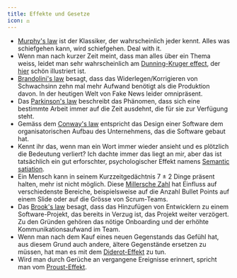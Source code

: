 ```yaml
---
title: Effekte und Gesetze
icon: ⚖️
---
```


- [Murphy's law](https://en.wikipedia.org/wiki/Murphy%27s_law) ist der Klassiker, der wahrscheinlich jeder kennt. Alles was schiefgehen kann, wird schiefgehen. Deal with it.
- Wenn man nach kurzer Zeit meint, dass man alles über ein Thema weiss, leidet man sehr wahrscheinlich am [Dunning-Kruger effect](https://en.wikipedia.org/wiki/Dunning%E2%80%93Kruger_effect), der [hier](https://agilecoffee.com/wp-content/uploads/2016/12/14-dunning-kruger.jpg) schön illustriert ist.
- [Brandolini's law](https://en.wikipedia.org/wiki/Brandolini%27s_law) besagt, dass das Widerlegen/Korrigieren von Schwachsinn zehn mal mehr Aufwand benötigt als die Produktion davon. In der heutigen Welt von Fake News leider omnipräsent.
- Das [Parkinson's law](https://en.wikipedia.org/wiki/Parkinson%27s_law) beschreibt das Phänomen, dass sich eine bestimmte Arbeit immer auf die Zeit ausdehnt, die für sie zur Verfügung steht.
- Gemäss dem [Conway's law](https://en.wikipedia.org/wiki/Conway%27s_law) entspricht das Design einer Software dem organisatorischen Aufbau des Unternehmens, das die Software gebaut hat.
- Kennt ihr das, wenn man ein Wort immer wieder ansieht und es plötzlich die Bedeutung verliert? Ich dachte immer das liegt an mir, aber das ist tatsächlich ein gut erforschter, psychologischer Effekt namens [Semantic satiation](https://en.wikipedia.org/wiki/Semantic_satiation).
- Ein Mensch kann in seinem Kurzzeitgedächtnis 7 ± 2 Dinge präsent halten, mehr ist nicht möglich. Diese [Millersche Zahl](https://de.wikipedia.org/wiki/Millersche_Zahl) hat Einfluss auf verschiedenste Bereiche, beispielsweise auf die Anzahl Bullet Points auf einem Slide oder auf die Grösse von Scrum-Teams.
- Das [Brook's law](https://en.wikipedia.org/wiki/Brooks%27s_law) besagt, dass das Hinzufügen von Entwicklern zu einem Software-Projekt, das bereits in Verzug ist, das Projekt weiter verzögert. Zu den Gründen gehören das nötige Onboarding und der erhöhte Kommunikationsaufwand im Team.
- Wenn man nach dem Kauf eines neuen Gegenstands das Gefühl hat, aus diesem Grund auch andere, ältere Gegenstände ersetzen zu müssen, hat man es mit dem [Diderot-Effekt](https://de.wikipedia.org/wiki/Diderot-Effekt) zu tun.
- Wird man durch Gerüche an vergangene Ereignisse erinnert, spricht man vom [Proust-Effekt](https://dorsch.hogrefe.com/stichwort/proust-effekt).
